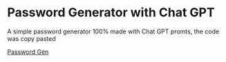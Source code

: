 # Password Generator with Chat GPT

A simple password generator 100% made with Chat GPT promts, the code was copy pasted

[Password Gen](https://password.moinjulian.com)
